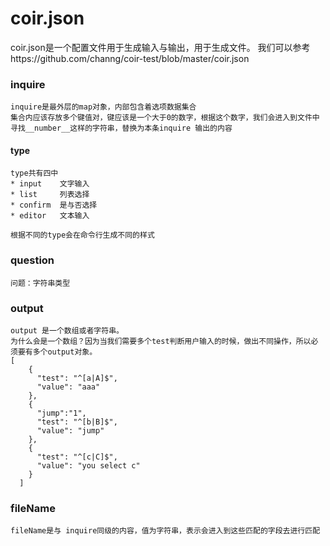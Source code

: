 # coir.json

coir.json是一个配置文件用于生成输入与输出，用于生成文件。
我们可以参考https://github.com/channg/coir-test/blob/master/coir.json 

### inquire
    inquire是最外层的map对象，内部包含着选项数据集合
    集合内应该存放多个键值对，键应该是一个大于0的数字，根据这个数字，我们会进入到文件中寻找__number__这样的字符串，替换为本条inquire 输出的内容
    
#### type
    type共有四中
    * input    文字输入
    * list     列表选择
    * confirm  是与否选择
    * editor   文本输入
    
    根据不同的type会在命令行生成不同的样式
### question
    问题：字符串类型
    
### output
    output 是一个数组或者字符串。
    为什么会是一个数组？因为当我们需要多个test判断用户输入的时候，做出不同操作，所以必须要有多个output对象。
    [
        {
          "test": "^[a|A]$",
          "value": "aaa"
        },
        {
          "jump":"1",
          "test": "^[b|B]$",
          "value": "jump"
        },
        {
          "test": "^[c|C]$",
          "value": "you select c"
        }
      ]              
### fileName
    fileName是与 inquire同级的内容，值为字符串，表示会进入到这些匹配的字段去进行匹配
    